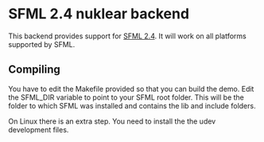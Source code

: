 # SFML 2.4 nuklear backend

This backend provides support for [SFML 2.4](https://www.sfml-dev.org). It will work on all platforms supported by SFML.

## Compiling

You have to edit the Makefile provided so that you can build the demo. Edit the SFML_DIR variable to point to your SFML root folder. This will be the folder to which SFML was installed and contains the lib and include folders.

On Linux there is an extra step. You need to install the the udev development files.
